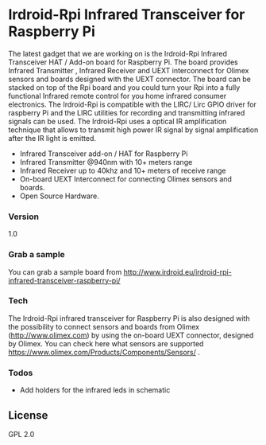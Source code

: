# Irdroid-Rpi Infrared Transceiver for Raspberry Pi

The latest gadget that we are working on is the Irdroid-Rpi Infrared Transceiver HAT / Add-on board for Raspberry Pi. The board provides Infrared Transmitter , Infrared Receiver and UEXT interconnect for Olimex sensors and boards designed with the UEXT connector. The board can be stacked on top of the Rpi board and you could turn your Rpi into a fully functional Infrared remote control for you home infrared consumer electronics. The Irdroid-Rpi is compatible with the LIRC/ Lirc GPIO driver for raspberry Pi and the LIRC utilities for recording and transmitting infrared signals can be used. The Irdroid-Rpi uses a optical IR amplification technique that allows to transmit high power IR signal by signal amplification after the IR light is emitted.

- Infrared Transceiver add-on / HAT for Raspberry Pi
- Infrared Transmitter @940nm with 10+ meters range
- Infrared Receiver up to 40khz and 10+ meters of receive range
- On-board UEXT Interconnect for connecting Olimex sensors and boards.
- Open Source Hardware.

### Version
1.0
### Grab a sample

You can grab a sample board from http://www.irdroid.eu/irdroid-rpi-infrared-transceiver-raspberry-pi/
### Tech

The Irdroid-Rpi infrared transceiver for Raspberry Pi is also designed with the possibility to connect sensors and boards from Olimex (http://www.olimex.com) by using the on-board UEXT connector, designed by Olimex. You can check here what sensors are supported https://www.olimex.com/Products/Components/Sensors/ .

### Todos

 - Add holders for the infrared leds in schematic

License
----
GPL 2.0

